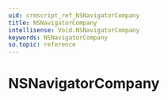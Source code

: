 ```yaml
---
uid: crmscript_ref_NSNavigatorCompany
title: NSNavigatorCompany
intellisense: Void.NSNavigatorCompany
keywords: NSNavigatorCompany
so.topic: reference
---
```


# NSNavigatorCompany
